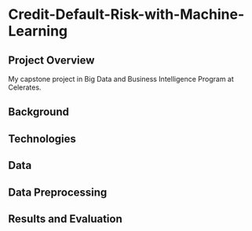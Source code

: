 # Credit-Default-Risk-with-Machine-Learning

## Project Overview 
My capstone project in Big Data and Business Intelligence Program at Celerates.

## Background 

## Technologies

## Data

## Data Preprocessing 

## Results and Evaluation 

